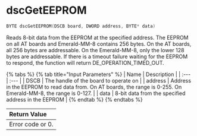 # dscGetEEPROM

```c
BYTE dscGetEEPROM(DSCB board, DWORD address, BYTE* data)
```

Reads 8-bit data from the EEPROM at the specified address. The EEPROM on all AT boards and Emerald-MM-8 contains 256 bytes. On the AT boards, all 256 bytes are addressable. On the Emerald-MM-8, only the lower 128 bytes are addressable. If there is a timeout failure waiting for the EEPROM to respond, the function will return DE\_OPERATION\_TIMED\_OUT.

{% tabs %}
{% tab title="Input Parameters" %}
| Name | Description |
| :--- | :--- |
| DSCB | The handle of the board to operate on |
| address | Address in the EEPROM to read data from. On AT boards, the range is 0-255. On Emerald-MM-8, the range is 0-127. |
| data | 8-bit data from the specified address in the EEPROM |
{% endtab %}
{% endtabs %}

| Return Value |
| :--- |
| Error code or 0. |

